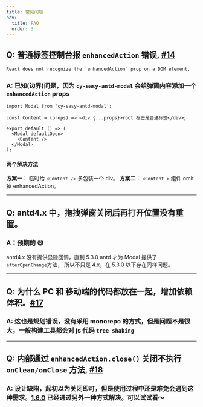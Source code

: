 ```yaml
---
title: 常见问题
nav:
  title: FAQ
  order: 3
---
```


## Q: 普通标签控制台报 `enhancedAction` 错误, [#14](https://github.com/Wxh16144/cy-easy-antd-modal/issues/14)

```txt
React does not recognize the `enhancedAction` prop on a DOM element.
```

### A: 已知(边界)问题，因为 `cy-easy-antd-modal` 会给弹窗内容添加一个 `enhancedAction` props

```tsx ｜ pure
import Modal from 'cy-easy-antd-modal';

const Content = (props) => <div {...props}>root 标签是普通标签</div>;

export default () => (
  <Modal defaultOpen>
    <Content />
  </Modal>
);
```

#### 两个解决方法

**方案一**： 临时给 `<Content />` 多包装一个 div。
**方案二**： `<Content >` 组件 omit 掉 enhancedAction。

---

## Q: antd4.x 中，拖拽弹窗关闭后再打开位置没有重置。

### A：预期的 😅

antd4.x 没有提供显隐回调，直到 5.3.0 antd 才为 Modal 提供了 `afterOpenChange`方法， 所以不只是 4.x，在 5.3.0 以下存在同样问题。

---

## Q: 为什么 PC 和 移动端的代码都放在一起，增加依赖体积。[#17](https://github.com/Wxh16144/cy-easy-antd-modal/issues/17)

### A: 这也是规划错误，没有采用 monorepo 的方式，但是问题不是很大，一般构建工具都会对 js 代码 `tree shaking`

---

## Q: 内部通过 `enhancedAction.close()` 关闭不执行 `onClean/onClose` 方法, [#18](https://github.com/Wxh16144/cy-easy-antd-modal/issues/18)

### A: 设计缺陷，起初以为关闭即可，但是使用过程中还是难免会遇到这种需求。[1.6.0](guide/advanced-close.md) 已经通过另外一种方式解决。可以试试看～
